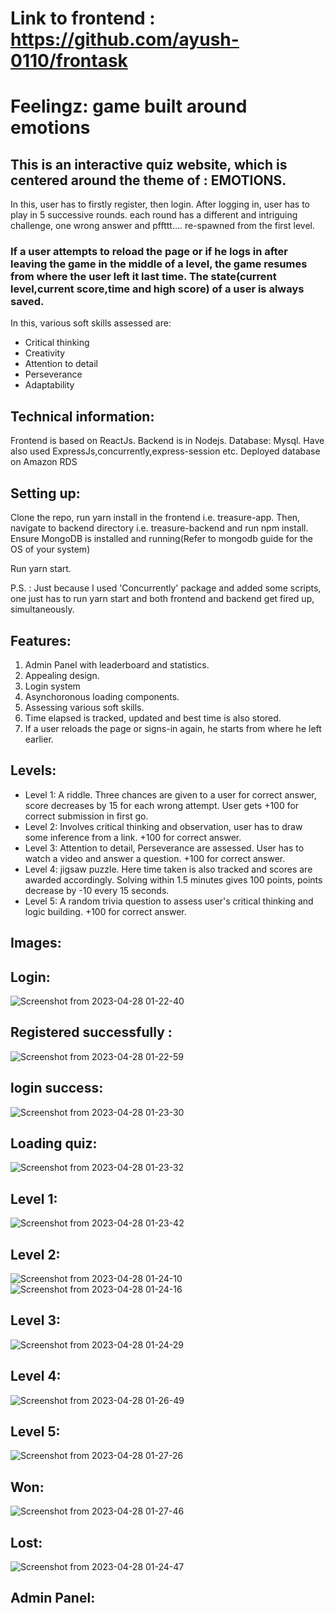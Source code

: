 # Link to frontend : https://github.com/ayush-0110/frontask

# Feelingz: game built around emotions

## This is an interactive quiz website, which is centered around the theme of : EMOTIONS.

In this, user has to firstly register, then login. After logging in, user has to play in 5 successive rounds. each round has a different and intriguing challenge, one wrong answer and pffttt.... re-spawned from the first level.
### If a user attempts to reload the page or if he logs in after leaving the game in the middle of a level, the game resumes from where the user left it last time. The state(current level,current score,time and high score) of a user is always saved.

In this, various soft skills assessed are:
 - Critical thinking
 - Creativity
 - Attention to detail
 - Perseverance
 - Adaptability

## Technical information:

Frontend is based on ReactJs. Backend is in Nodejs. Database: Mysql. Have also used ExpressJs,concurrently,express-session etc. Deployed database on Amazon RDS

## Setting up:
Clone the repo, run yarn install in the frontend i.e. treasure-app. Then, navigate to backend directory i.e. treasure-backend and run npm install. Ensure MongoDB is installed and running(Refer to mongodb guide for the OS of your system)

Run yarn start.

P.S. : Just because I used 'Concurrently' package and added some scripts, one just has to run yarn start and both frontend and backend get fired up, simultaneously.

## Features:
1. Admin Panel with leaderboard and statistics.
2. Appealing design.
3. Login system
4. Asynchoronous loading components.
5. Assessing various soft skills.
6. Time elapsed is tracked, updated and best time is also stored.
7. If a user reloads the page or signs-in again, he starts from where he left earlier.

## Levels:
- Level 1: A riddle. Three chances are given to a user for correct answer, score decreases by 15 for each wrong attempt. User gets +100 for correct submission in first go.
- Level 2: Involves critical thinking and observation, user has to draw some inference from a link. +100 for correct answer.
- Level 3: Attention to detail, Perseverance are assessed. User has to watch a video and answer a question. +100 for correct answer.
- Level 4: jigsaw puzzle. Here time taken is also tracked and scores are awarded accordingly. Solving within 1.5 minutes gives 100 points, points decrease by -10 every 15 seconds.
- Level 5: A random trivia question to assess user's critical thinking and logic building. +100 for correct answer.

## Images:
## Login:

![Screenshot from 2023-04-28 01-22-40](https://user-images.githubusercontent.com/85434037/234979395-f66531ff-e5dc-4dfb-bc7a-475067e625de.png)
## Registered successfully :
![Screenshot from 2023-04-28 01-22-59](https://user-images.githubusercontent.com/85434037/234979578-3a539697-f655-4821-afa9-ce50b36bf3af.png)

## login success:
![Screenshot from 2023-04-28 01-23-30](https://user-images.githubusercontent.com/85434037/234979668-238fbd9e-f92b-465f-9e0b-4648f8c78fab.png)

## Loading quiz:
![Screenshot from 2023-04-28 01-23-32](https://user-images.githubusercontent.com/85434037/234979732-6df61aec-abd3-4ef1-803f-bb89d086ff7b.png)

## Level 1:
![Screenshot from 2023-04-28 01-23-42](https://user-images.githubusercontent.com/85434037/234979798-94d659ce-09fc-4b4f-8b14-367970360ee0.png)

## Level 2:
![Screenshot from 2023-04-28 01-24-10](https://user-images.githubusercontent.com/85434037/234979891-9be6674e-31a9-40fd-80fe-285532ee7fe7.png)
![Screenshot from 2023-04-28 01-24-16](https://user-images.githubusercontent.com/85434037/234979902-e88ad11b-ffe4-408d-a585-4658a1d4b51d.png)

## Level 3:
![Screenshot from 2023-04-28 01-24-29](https://user-images.githubusercontent.com/85434037/234979942-95122f73-54a2-49da-b2ab-5e6430b548df.png)

## Level 4:

![Screenshot from 2023-04-28 01-26-49](https://user-images.githubusercontent.com/85434037/234979970-79a917ea-d505-49f7-a2cc-c2e8197bd116.png)

## Level 5:
![Screenshot from 2023-04-28 01-27-26](https://user-images.githubusercontent.com/85434037/234980031-3a13a2c4-0202-42f6-822d-7f04d4036a90.png)

## Won:
![Screenshot from 2023-04-28 01-27-46](https://user-images.githubusercontent.com/85434037/234980117-bd141872-90d7-4bd7-ac25-79d798db969a.png)

## Lost:
![Screenshot from 2023-04-28 01-24-47](https://user-images.githubusercontent.com/85434037/234980185-daba3cac-be32-4090-a21f-9f668f9ae74a.png)

## Admin Panel:






